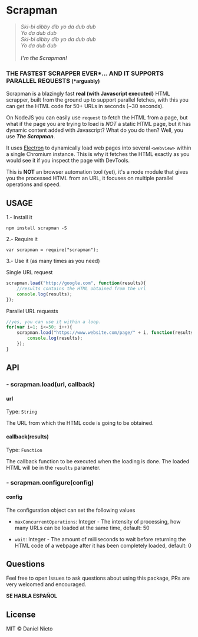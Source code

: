 # Scrapman

>*Ski-bi dibby dib yo da dub dub*<br>
*Yo da dub dub*<br>
*Ski-bi dibby dib yo da dub dub*<br>
*Yo da dub dub*<br><br>
***I'm the Scrapman!***

### THE FASTEST SCRAPPER EVER\*... AND IT SUPPORTS PARALLEL REQUESTS <small>(\*arguably)</small>

Scrapman is a blazingly fast **real (with Javascript executed)** HTML scrapper, built from the ground up to support parallel fetches, with this you can get the HTML code for 50+ URLs in seconds (~30 seconds).

On NodeJS you can easily use `request` to fetch the HTML from a page, but what if the page you are trying to load is *NOT* a static HTML page, but it has dynamic content added with Javascript? What do you do then? Well, you use ***The Scrapman***.

It uses [Electron](http://electron.atom.io) to dynamically load web pages into several `<webview>` within a single Chromium instance. This is why it fetches the HTML exactly as you would see it if you inspect the page with DevTools.

This is **NOT** an browser automation tool (yet), it's a node module that gives you the processed HTML from an URL, it focuses on multiple parallel operations and speed.

## USAGE

1.- Install it

`npm install scrapman -S`

2.- Require it

`var scrapman = require("scrapman");`

3.- Use it (as many times as you need)

Single URL request

```javascript
scrapman.load("http://google.com", function(results){
	//results contains the HTML obtained from the url
	console.log(results);
});
```
Parallel URL requests

```javascript
//yes, you can use it within a loop.
for(var i=1; i<=50; i++){
    scrapman.load("https://www.website.com/page/" + i, function(results){
        console.log(results);
    });
}
```

## API

### - scrapman.load(url, callback)

#### url
Type: `String`<br>

The URL from which the HTML code is going to be obtained.

#### callback(results)
Type: `Function`<br>

The callback function to be executed when the loading is done. The loaded HTML will be in the `results` parameter.

### - scrapman.configure(config)

#### config
The configuration object can set the following values

* `maxConcurrentOperations`: Integer - The intensity of processing, how many URLs can be loaded at the same time, default: 50

* `wait`: Integer - The amount of milliseconds to wait before returning the HTML code of a webpage after it has been completely loaded, default: 0


## Questions
Feel free to open Issues to ask questions about using this package, PRs are very welcomed and encouraged.

**SE HABLA ESPAÑOL**

## License

MIT © Daniel Nieto
